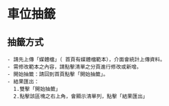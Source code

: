 # 車位抽籤

## 抽籤方式

```
- 請先上傳「媒體檔」（ 首頁有媒體檔範本），介面會統計上傳資料。
- 需修改範本之內容，請點擊清單之分頁進行修改或新增。
- 開始抽籤：請回到首頁點擊「開始抽籤」。
- 結果匯出：
  1.雙擊「開始抽籤」
  2.點擊該區塊之右上角，會顯示清單列，點擊「結果匯出」

```

<!-- 
  ```
  git add .
  git commit - m "<填寫版本資訊>"
  git push -u origin main
  ```
 -->
